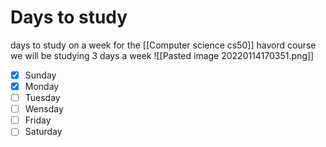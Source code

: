 # Days to study
days to study on a week  for the [[Computer science cs50]] havord course
we will be studying 3 days a week
![[Pasted image 20220114170351.png]]
- [x] Sunday
- [x] Monday
- [ ] Tuesday
- [ ] Wensday
- [ ] Friday
- [ ] Saturday